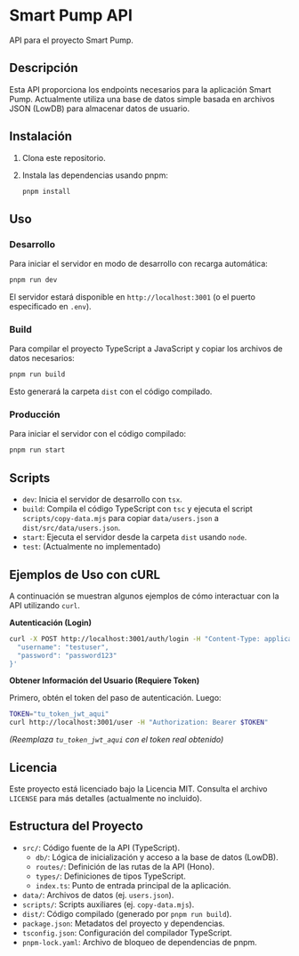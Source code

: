 # Smart Pump API

API para el proyecto Smart Pump.

## Descripción

Esta API proporciona los endpoints necesarios para la aplicación Smart Pump. Actualmente utiliza una base de datos simple basada en archivos JSON (LowDB) para almacenar datos de usuario.

## Instalación

1.  Clona este repositorio.
2.  Instala las dependencias usando pnpm:

    ```bash
    pnpm install
    ```

## Uso

### Desarrollo

Para iniciar el servidor en modo de desarrollo con recarga automática:

```bash
pnpm run dev
```

El servidor estará disponible en `http://localhost:3001` (o el puerto especificado en `.env`).

### Build

Para compilar el proyecto TypeScript a JavaScript y copiar los archivos de datos necesarios:

```bash
pnpm run build
```

Esto generará la carpeta `dist` con el código compilado.

### Producción

Para iniciar el servidor con el código compilado:

```bash
pnpm run start
```

## Scripts

-   `dev`: Inicia el servidor de desarrollo con `tsx`.
-   `build`: Compila el código TypeScript con `tsc` y ejecuta el script `scripts/copy-data.mjs` para copiar `data/users.json` a `dist/src/data/users.json`.
-   `start`: Ejecuta el servidor desde la carpeta `dist` usando `node`.
-   `test`: (Actualmente no implementado)

## Ejemplos de Uso con cURL

A continuación se muestran algunos ejemplos de cómo interactuar con la API utilizando `curl`.

**Autenticación (Login)**

```bash
curl -X POST http://localhost:3001/auth/login -H "Content-Type: application/json" -d '{
  "username": "testuser",
  "password": "password123"
}'
```

**Obtener Información del Usuario (Requiere Token)**

Primero, obtén el token del paso de autenticación. Luego:

```bash
TOKEN="tu_token_jwt_aqui"
curl http://localhost:3001/user -H "Authorization: Bearer $TOKEN"
```

*(Reemplaza `tu_token_jwt_aqui` con el token real obtenido)*


## Licencia

Este proyecto está licenciado bajo la Licencia MIT. Consulta el archivo `LICENSE` para más detalles (actualmente no incluido).

## Estructura del Proyecto

-   `src/`: Código fuente de la API (TypeScript).
    -   `db/`: Lógica de inicialización y acceso a la base de datos (LowDB).
    -   `routes/`: Definición de las rutas de la API (Hono).
    -   `types/`: Definiciones de tipos TypeScript.
    -   `index.ts`: Punto de entrada principal de la aplicación.
-   `data/`: Archivos de datos (ej. `users.json`).
-   `scripts/`: Scripts auxiliares (ej. `copy-data.mjs`).
-   `dist/`: Código compilado (generado por `pnpm run build`).
-   `package.json`: Metadatos del proyecto y dependencias.
-   `tsconfig.json`: Configuración del compilador TypeScript.
-   `pnpm-lock.yaml`: Archivo de bloqueo de dependencias de pnpm.

